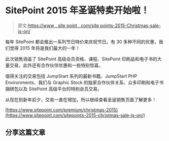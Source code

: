 # SitePoint 2015 年圣诞特卖开始啦！

> 原文:[https://www . site point . com/site points-2015-Christmas-sale-is-on/](https://www.sitepoint.com/sitepoints-2015-christmas-sale-is-on/)

每年 SitePoint 都会推出一系列节日特价来庆祝节日。有 30 多种不同的优惠，我们觉得 2015 年将是我们最大的一年！

此次销售涵盖了 SitePoint 高级会员资格、课程、SitePoint 印刷品和电子书的大量交易，此外还有合作伙伴优惠和一些特别惊喜。

值得关注的交易包括 JumpStart 系列的最新书籍、JumpStart PHP Environments、我们与 Graphic Stock 的独家合作伙伴关系、众多印刷和电子书捆绑包以及 SitePoint 高级平台的特别会员交易。

从现在到新年前夕，交易一直在增加，所以继续查看圣诞销售页面了解更多！

[https://www.sitepoint.com/premium/christmas-2015](https://www.sitepoint.com/sitepoints-2015-christmas-sale-is-on/)

## 分享这篇文章